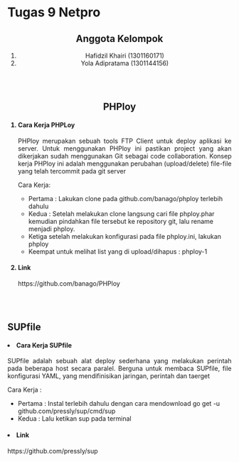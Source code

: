 <h1>Tugas 9 Netpro</h1>

<center>
<h2>Anggota Kelompok</h2>
<ol>
    <li>Hafidzil Khairi (1301160171)</li>
    <li>Yola Adipratama (1301144156)</li>
</ol>

<br/>
<br/>
<h2>PHPloy</h2>
</center>

<ol>

<h4><li>Cara Kerja PHPLoy</li></h4>
<p align="justify">
PHPloy merupakan sebuah tools FTP Client untuk deploy aplikasi ke server. Untuk menggunakan PHPloy ini pastikan project yang akan dikerjakan sudah menggunakan Git sebagai code collaboration. Konsep kerja PHPloy ini adalah menggunakan perubahan (upload/delete) file-file yang telah tercommit pada git server

Cara Kerja:
- Pertama : Lakukan clone pada github.com/banago/phploy terlebih dahulu
- Kedua : Setelah melakukan clone langsung cari file phploy.phar kemudian pindahkan file tersebut ke repository git, lalu rename menjadi phploy.
- Ketiga setelah melakukan konfigurasi pada file phploy.ini, lakukan phploy
- Keempat untuk melihat list yang di upload/dihapus : phploy-1
<p>
<h4><li>Link</li></h4>
<p align="justify">
https://github.com/banago/PHPloy

</ol>
<br/>
<br/>
<h2>SUPfile</h2>
</center>
  
<h4><li> Cara Kerja SUPfile</li></h4>
<p align="justify">
SUPfile adalah sebuah alat deploy sederhana yang melakukan perintah pada beberapa host secara paralel. Berguna untuk membaca SUPfile, file konfigurasi YAML, yang mendifinisikan jaringan, perintah dan taerget

Cara Kerja :
- Pertama : Instal terlebih dahulu dengan cara mendownload go get -u github.com/pressly/sup/cmd/sup
- Kedua : Lalu ketikan sup pada terminal
<p>
<h4><li>Link</li></h4>
<p align="justify">
https://github.com/pressly/sup
</ol>
